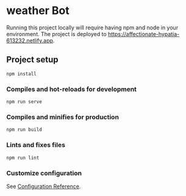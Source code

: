 # weather Bot

Running this project locally will require having npm and node in your environment.  The project is deployed to https://affectionate-hypatia-613232.netlify.app.  

## Project setup
```
npm install
```

### Compiles and hot-reloads for development
```
npm run serve
```

### Compiles and minifies for production
```
npm run build
```

### Lints and fixes files
```
npm run lint
```

### Customize configuration
See [Configuration Reference](https://cli.vuejs.org/config/).
